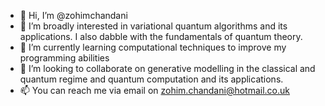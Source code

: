 - 👋 Hi, I’m @zohimchandani
- 👀 I’m broadly interested in variational quantum algorithms and its applications. I also dabble with the fundamentals of quantum theory. 
- 🌱 I’m currently learning computational techniques to improve my programming abilities 
- 💞️ I’m looking to collaborate on generative modelling in the classical and quantum regime and quantum computation and its applications. 
- 📫 You can reach me via email on zohim.chandani@hotmail.co.uk

<!---
zohimchandani/zohimchandani is a ✨ special ✨ repository because its `README.md` (this file) appears on your GitHub profile.
You can click the Preview link to take a look at your changes.
--->
